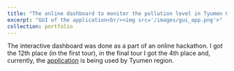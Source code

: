```yaml
---
title: "The online dashboard to monitor the pollution level in Tyumen Oblast, Russia"
excerpt: "GUI of the application<br/><img src='/images/gui_app.png'>"
collection: portfolio
---
```

The interactive dashboard was done as a part of an online hackathon. I got the 12th place (in the first tour), in the final tour I got the 4th place and, currently, the [application](https://rivermanagement.herokuapp.com/) is being used by Tyumen region.
